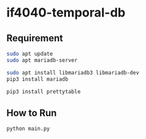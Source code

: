 # if4040-temporal-db

## Requirement
```bash
sudo apt update
sudo apt mariadb-server

sudo apt install libmariadb3 libmariadb-dev
pip3 install mariadb

pip3 install prettytable
```


## How to Run
```python 
python main.py
```